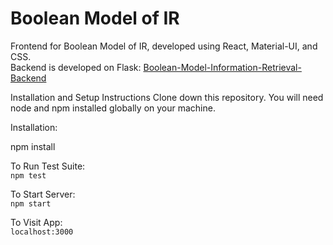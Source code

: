 # Boolean Model of IR

Frontend for Boolean Model of IR, developed using React, Material-UI, and CSS. <br />
Backend is developed on Flask: [Boolean-Model-Information-Retrieval-Backend](https://github.com/hunain631/Boolean-Model-Information-Retrieval-Backend)

Installation and Setup Instructions
Clone down this repository. You will need node and npm installed globally on your machine.

Installation:

npm install

To Run Test Suite: <br />
`npm test`

To Start Server: <br />
`npm start`

To Visit App: <br />
`localhost:3000`